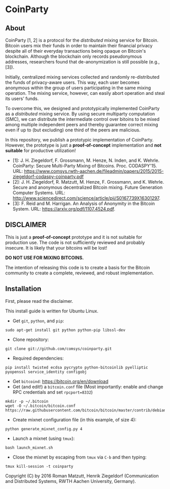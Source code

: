 # CoinParty

## About

CoinParty [1, 2] is a protocol for the  _distributed_ mixing service for Bitcoin.
Bitcoin users mix their funds in order to maintain their financial privacy despite all of their everyday transactions being opaque on Bitcoin's blockchain.
Although the blockchain only records pseudonymous addresses, researchers found that de-anonymization is still possible (e.g., [3]).

Initially, centralized mixing services collected and randomly re-distributed the funds of privacy-aware users.
This way, each user becomes anonymous within the group of users participating in the same mixing operation.
The mixing service, however, can easily abort operation and steal its users' funds.

To overcome this, we designed and prototypically implemented CoinParty as a _distributed_ mixing service.
By using secure multiparty computation (SMC), we can distribute the intermediate control over bitoins to be mixed among multiple independent peers and thereby guarantee correct mixing even if up to (but excluding) one third of the peers are malicious.

In this repository, we publish a prototypic implementation of CoinParty.
However, the prototype is just a **proof-of-concept** implementation and **not suitable** for productive utilization!


* [1]: J. H. Ziegeldorf, F. Grossmann, M. Henze, N. Inden, and K. Wehrle. CoinParty: Secure Multi-Party Mixing of Bitcoins. Proc. CODASPY'15. URL: https://www.comsys.rwth-aachen.de/fileadmin/papers/2015/2015-ziegeldorf-codaspy-coinparty.pdf
* [2]: J. H. Ziegeldorf, R. Matzutt, M. Henze, F. Grossmann, and K. Wehrle. Secure and anonymous decentralized Bitcoin mixing. Future Generation Computer Systems. URL: http://www.sciencedirect.com/science/article/pii/S0167739X16301297.
* [3]: F. Reid and M. Harrigan. An Analysis of Anonymity in the Bitcoin System. URL: https://arxiv.org/pdf/1107.4524.pdf.

## DISCLAIMER

This is just a **proof-of-concept** prototype and it is not suitable for production use.
The code is not sufficiently reviewed and probably insecure.
It is likely that your bitcoins will be lost!

**DO NOT USE FOR MIXING BITCOINS.**

The intention of releasing this code is to create a basis for the Bitcoin community to create a complete, reviewed, and robust implementation.

## Installation

First, please read the disclaimer.

This install guide is written for Ubuntu Linux.

* Get `git`, `python`, and `pip`:
```
sudo apt-get install git python python-pip libssl-dev
```

* Clone repository:
```
git clone git://github.com/comsys/coinparty.git
```

* Required dependencies:
```
pip install twisted ecdsa pycrypto python-bitcoinlib pyelliptic pyopenssl service_identity configobj
```

* Get `bitcoind`: https://bitcoin.org/en/download
* Get (and edit!) a `bitcoin.conf` file (Most importantly: enable and change RPC credentials and set `rpcport=8332`)
```
mkdir -p ~/.bitcoin
wget -O ~/.bitcoin/bitcoin.conf https://raw.githubusercontent.com/bitcoin/bitcoin/master/contrib/debian/examples/bitcoin.conf
```

* Create mixnet configuration file (in this example, of size 4):
```
python generate_mixnet_config.py 4
```

* Launch a mixnet (using `tmux`):
```
bash launch_mixnet.sh
```

* Close the mixnet by escaping from `tmux` via `C-b` and then typing:
```
tmux kill-session -t coinparty
```

Copyright (C) by 2016 Roman Matzutt, Henrik Ziegeldorf (Communication and Distributed Systems, RWTH Aachen University, Germany).
